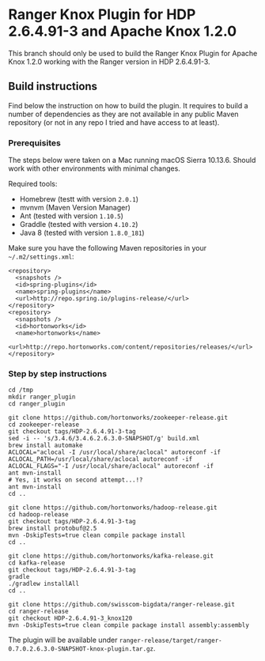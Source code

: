 # Ranger Knox Plugin for HDP 2.6.4.91-3 and Apache Knox 1.2.0

This branch should only be used to build the Ranger Knox Plugin for Apache Knox 1.2.0 working with the Ranger version in HDP 2.6.4.91-3.

## Build instructions
Find below the instruction on how to build the plugin. It requires to build a number of dependencies as they are not available in any public Maven repository (or not in any repo I tried and have access to at least).

### Prerequisites
The steps below were taken on a Mac running macOS Sierra 10.13.6. Should work with other environments with minimal changes.

Required tools:
* Homebrew (testt with version `2.0.1`)
* mvnvm (Maven Version Manager)
* Ant (tested with version `1.10.5`)
* Graddle (tested with version `4.10.2`)
* Java 8 (tested with version `1.8.0_181`)

Make sure you have the following Maven repositories in your `~/.m2/settings.xml`:

```
<repository>
  <snapshots />
  <id>spring-plugins</id>
  <name>spring-plugins</name>
  <url>http://repo.spring.io/plugins-release/</url>
</repository>
<repository>
  <snapshots />
  <id>hortonworks</id>
  <name>hortonworks</name>
  <url>http://repo.hortonworks.com/content/repositories/releases/</url>
</repository>
```


### Step by step instructions
```
cd /tmp
mkdir ranger_plugin
cd ranger_plugin

git clone https://github.com/hortonworks/zookeeper-release.git
cd zookeeper-release
git checkout tags/HDP-2.6.4.91-3-tag
sed -i -- 's/3.4.6/3.4.6.2.6.3.0-SNAPSHOT/g' build.xml
brew install automake
ACLOCAL="aclocal -I /usr/local/share/aclocal" autoreconf -if
ACLOCAL_PATH=/usr/local/share/aclocal autoreconf -if
ACLOCAL_FLAGS="-I /usr/local/share/aclocal" autoreconf -if
ant mvn-install
# Yes, it works on second attempt...!?
ant mvn-install
cd ..

git clone https://github.com/hortonworks/hadoop-release.git
cd hadoop-release
git checkout tags/HDP-2.6.4.91-3-tag
brew install protobuf@2.5
mvn -DskipTests=true clean compile package install
cd ..

git clone https://github.com/hortonworks/kafka-release.git
cd kafka-release
git checkout tags/HDP-2.6.4.91-3-tag
gradle
./gradlew installAll
cd ..

git clone https://github.com/swisscom-bigdata/ranger-release.git
cd ranger-release
git checkout HDP-2.6.4.91-3_knox120
mvn -DskipTests=true clean compile package install assembly:assembly
```

The plugin will be available under `ranger-release/target/ranger-0.7.0.2.6.3.0-SNAPSHOT-knox-plugin.tar.gz`.
